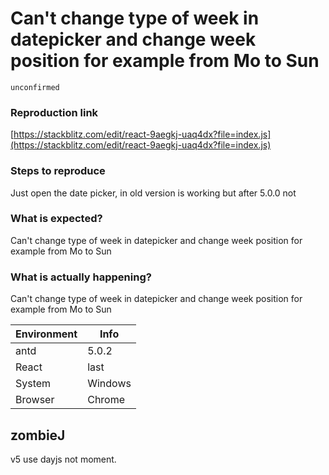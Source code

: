 # Can't change type of week in datepicker and change week position for example from Mo to Sun

`unconfirmed`

### Reproduction link

[https://stackblitz.com/edit/react-9aegkj-uaq4dx?file=index.js](https://stackblitz.com/edit/react-9aegkj-uaq4dx?file=index.js)

### Steps to reproduce

Just open the date picker, in old version is working but after 5.0.0 not

### What is expected?

Can't change type of week in datepicker and change week position for example from Mo to Sun

### What is actually happening?

Can't change type of week in datepicker and change week position for example from Mo to Sun

| Environment | Info    |
| ----------- | ------- |
| antd        | 5.0.2   |
| React       | last    |
| System      | Windows |
| Browser     | Chrome  |

<!-- generated by ant-design-issue-helper. DO NOT REMOVE -->

## zombieJ

v5 use dayjs not moment.
